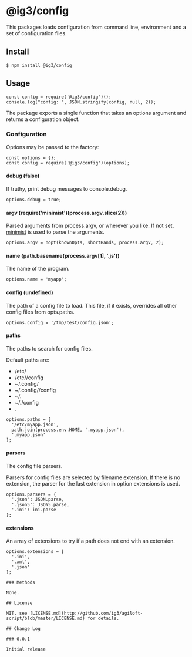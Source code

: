 # @ig3/config

This packages loads configuration from command line, environment and a set
of configuration files.

## Install

```
$ npm install @ig3/config
```

## Usage

```
const config = require('@ig3/config')();
console.log("config: ", JSON.stringify(config, null, 2));
```

The package exports a single function that takes an options argument and
returns a configuration object.

### Configuration
Options may be passed to the factory:

```
const options = {};
const config = require('@ig3/config')(options);
```

#### debug (false)
If truthy, print debug messages to console.debug.

```
options.debug = true;
```

#### argv (require('minimist')(process.argv.slice(2)))
Parsed arguments from process.argv, or wherever you like. If not set,
[minimist](https://github.com/substack/minimist) is used to parse the
arguments.

```
options.argv = nopt(knownOpts, shortHands, process.argv, 2);
```

#### name (path.basename(process.argv[1], '.js'))
The name of the program.

```
options.name = 'myapp';
```

#### config (undefined)
The path of a config file to load. This file, if it exists, overrides all
other config files from opts.paths.

```
options.config = '/tmp/test/config.json';
```

#### paths
The paths to search for config files.

Default paths are:
 * /etc/<name>
 * /etc/<name>/config
 * ~/.config/<name>
 * ~/.config/<name>/config
 * ~/.<name>
 * ~/.<name>/config
 * .<name>

```
options.paths = [
  '/etc/myapp.json',
  path.join(process.env.HOME, '.myapp.json'),
  '.myapp.json'
];
```
#### parsers
The config file parsers.

Parsers for config files are selected by filename extension. If there is no
extension, the parser for the last extension in option extensions is used.

```
options.parsers = {
  '.json': JSON.parse,
  '.json5': JSON5.parse,
  '.ini': ini.parse
};
```

#### extensions
An array of extensions to try if a path does not end with an extension.

```
options.extensions = [
  '.ini',
  '.xml',
  '.json'
];

### Methods

None.

## License

MIT, see [LICENSE.md](http://github.com/ig3/agiloft-script/blob/master/LICENSE.md) for details.

## Change Log

### 0.0.1

Initial release
